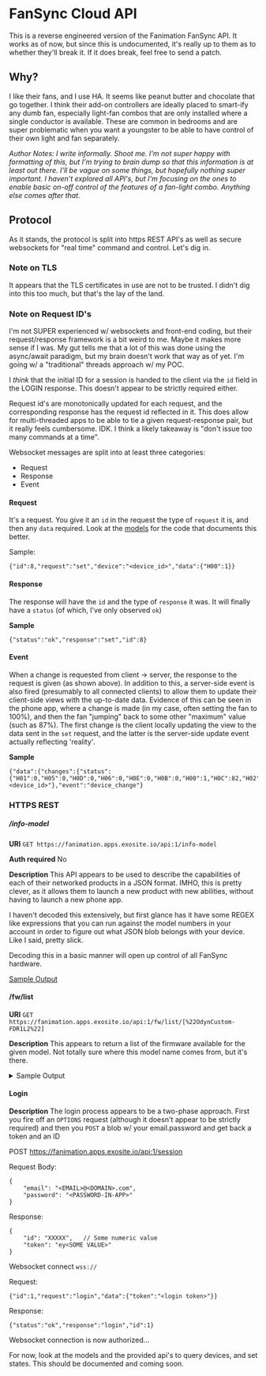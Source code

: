 # FanSync Cloud API

This is a reverse engineered version of the Fanimation FanSync API.  It works as of now, 
but since this is undocumented, it's really up to them as to whether they'll break
it.  If it does break, feel free to send a patch. 

## Why?
I like their fans, and I use HA.  It seems like peanut butter and chocolate that
go together.  I think their add-on controllers are ideally placed to smart-ify
any dumb fan, especially light-fan combos that are only installed where a single
conductor is available.  These are common in bedrooms and are super problematic
when you want a youngster to be able to have control of their own light and fan
separately.

*Author Notes: I write informally.  Shoot me.  I'm not super happy with formatting of
this, but I'm trying to brain dump so that this information is at least out
there.  I'll be vague on some things, but hopefully nothing super important.
I haven't explored all API's, but I'm focusing on the ones to enable basic
on-off control of the features of a fan-light combo.  Anything else comes
after that.*



## Protocol
As it stands, the protocol is split into https REST API's as well as secure 
websockets for "real time" command and control.  Let's dig in.

### Note on TLS
It appears that the TLS certificates in use are not to be trusted.  I didn't
dig into this too much, but that's the lay of the land.

### Note on Request ID's
I'm not SUPER experienced w/ websockets and front-end coding, but their 
request/response framework is a bit weird to me.  Maybe it makes more sense
if I was.  My gut tells me that a lot of this was done using the async/await
paradigm, but my brain doesn't work that way as of yet.  I'm going w/ a 
"traditional" threads approach w/ my POC.  

I *think* that the initial ID for a session is handed to the client via the 
`id` field in the LOGIN response.  This doesn't appear to be strictly required either.

Request id's are monotonically updated for each request, and the corresponding response
has the request id reflected in it.  This does allow for multi-threaded apps
to be able to tie a given request-response pair, but it really feels cumbersome.
IDK.  I think a likely takeaway is "don't issue too many commands at a time".

Websocket messages are split into at least three categories:
* Request
* Response
* Event

#### Request
It's a request.  You give it an `id` in the request the type of `request` it 
is, and then any `data` required.  Look at the [models](./models/__init__.py)
for the code that documents this better.

Sample:
```
{"id":8,"request":"set","device":"<device_id>","data":{"H00":1}}
```

#### Response
The response will have the `id` and the type of `response` it was. It will
finally have a `status` (of which, I've only observed `ok`)

**Sample**
```
{"status":"ok","response":"set","id":8}
```

#### Event
When a change is requested from client -> server, the response to the request
is given (as shown above).  In addition to this, a server-side event is also
fired (presumably to all connected clients) to allow them to update their 
client-side views with the up-to-date data.  Evidence of this can be seen in
the phone app, where a change is made (in my case, often setting the fan to 
100%), and then the fan "jumping" back to some other "maximum" value (such as 
87%). The first change is the client locally updating the view to the data sent
in the `set` request, and the latter is the server-side update event actually
reflecting 'reality'.

**Sample**
```
{"data":{"changes":{"status":{"H01":0,"H05":0,"H0D":0,"H06":0,"H0E":0,"H0B":0,"H00":1,"H0C":82,"H02":86}},"device":"<device_id>"},"event":"device_change"}
```




### HTTPS REST

##### /info-model
**URI**
`GET https://fanimation.apps.exosite.io/api:1/info-model`

**Auth required** No

**Description**
This API appears to be used to describe the capabilities of each of their 
networked products in a JSON format.  IMHO, this is pretty clever, as it 
allows them to launch a new product with new abilities, without having to launch
a new phone app.

I haven't decoded this extensively, but first glance has it have some REGEX 
like expressions that you can run against the model numbers in your account in
order to figure out what JSON blob belongs with your device.  Like I said, 
pretty slick.

Decoding this in a basic manner will open up control of all FanSync hardware.

[Sample Output](./docs/fw-list.md)



#### /fw/list
**URI** 
`GET https://fanimation.apps.exosite.io/api:1/fw/list/[%22OdynCustom-FDR1L2%22]`

**Description**
This appears to return a list of the firmware available for the given model.
Not totally sure where this model name comes from, but it's there.

<details>

  <summary>Sample Output</summary>

```
[
  {
    "url": "https://fanimation.apps.exosite.io/fw/content/MS42LjV8MS42LjN8ZGU4YzAxYjBiZGU5YTE3NjI4MmE2OWI1NmYwMTA5ODdhODlhNDMzZHxPZHluQ3VzdG9tLUZEUjFMMg",
    "version": "1.6.5",
    "size": 403638,
    "previousVersion": "1.6.3",
    "sha1": "de8c01b0bde9a176282a69b56f010987a89a433d",
    "name": "MS42LjV8MS42LjN8ZGU4YzAxYjBiZGU5YTE3NjI4MmE2OWI1NmYwMTA5ODdhODlhNDMzZHxPZHluQ3VzdG9tLUZEUjFMMg",
    "model": "OdynCustom-FDR1L2"
  },
  {
    "url": "https://fanimation.apps.exosite.io/fw/content/MS43LjF8MS42LjV8MjM2NGYwZTc4NWQ1NzJkNThkMzk5NTJmMTdkNmRkOWExMzQ3NzA5Y3xPZHluQ3VzdG9tLUZEUjFMMg",
    "version": "1.7.1",
    "size": 404150,
    "previousVersion": "1.6.5",
    "sha1": "2364f0e785d572d58d39952f17d6dd9a1347709c",
    "name": "MS43LjF8MS42LjV8MjM2NGYwZTc4NWQ1NzJkNThkMzk5NTJmMTdkNmRkOWExMzQ3NzA5Y3xPZHluQ3VzdG9tLUZEUjFMMg",
    "model": "OdynCustom-FDR1L2"
  },
  {
    "url": "https://fanimation.apps.exosite.io/fw/content/MS43LjF8MS42LjR8MjM2NGYwZTc4NWQ1NzJkNThkMzk5NTJmMTdkNmRkOWExMzQ3NzA5Y3xPZHluQ3VzdG9tLUZEUjFMMg",
    "version": "1.7.1",
    "size": 404150,
    "previousVersion": "1.6.4",
    "sha1": "2364f0e785d572d58d39952f17d6dd9a1347709c",
    "name": "MS43LjF8MS42LjR8MjM2NGYwZTc4NWQ1NzJkNThkMzk5NTJmMTdkNmRkOWExMzQ3NzA5Y3xPZHluQ3VzdG9tLUZEUjFMMg",
    "model": "OdynCustom-FDR1L2"
  },
  {
    "url": "https://fanimation.apps.exosite.io/fw/content/MS42LjJ8MS42LjF8YmRkMzk3YzFmNDExZDVjNjQ4MzUzOTAyZGE4NDc5MjYzNDkyMGMwNnxPZHluQ3VzdG9tLUZEUjFMMg",
    "version": "1.6.2",
    "size": 404110,
    "previousVersion": "1.6.1",
    "sha1": "bdd397c1f411d5c648353902da84792634920c06",
    "name": "MS42LjJ8MS42LjF8YmRkMzk3YzFmNDExZDVjNjQ4MzUzOTAyZGE4NDc5MjYzNDkyMGMwNnxPZHluQ3VzdG9tLUZEUjFMMg",
    "model": "OdynCustom-FDR1L2"
  },
  {
    "url": "https://fanimation.apps.exosite.io/fw/content/MS42LjN8MS42LjJ8YWUzMTM1OGUxMmU5NTVjMmRhY2U2MjY3NmU2ODVlMjAyZGY4MDhjNXxPZHluQ3VzdG9tLUZEUjFMMnx0cmlnZ2Vy",
    "version": "1.6.3",
    "size": 404566,
    "previousVersion": "1.6.2",
    "sha1": "ae31358e12e955c2dace62676e685e202df808c5",
    "name": "MS42LjN8MS42LjJ8YWUzMTM1OGUxMmU5NTVjMmRhY2U2MjY3NmU2ODVlMjAyZGY4MDhjNXxPZHluQ3VzdG9tLUZEUjFMMnx0cmlnZ2Vy",
    "model": "OdynCustom-FDR1L2"
  },
  {
    "url": "https://fanimation.apps.exosite.io/fw/content/MS42LjF8MS4yLjZ8OTkwYTc3NTY5YzI4MDZmZDNjMDg3ZDJlYTU1YmI3ZjU2Mjk3ZWYwOHxPZHluQ3VzdG9tLUZEUjFMMg",
    "version": "1.6.1",
    "size": 407054,
    "previousVersion": "1.2.6",
    "sha1": "990a77569c2806fd3c087d2ea55bb7f56297ef08",
    "name": "MS42LjF8MS4yLjZ8OTkwYTc3NTY5YzI4MDZmZDNjMDg3ZDJlYTU1YmI3ZjU2Mjk3ZWYwOHxPZHluQ3VzdG9tLUZEUjFMMg",
    "model": "OdynCustom-FDR1L2"
  },
  {
    "url": "https://fanimation.apps.exosite.io/fw/content/MS42LjF8MS40LjB8OTkwYTc3NTY5YzI4MDZmZDNjMDg3ZDJlYTU1YmI3ZjU2Mjk3ZWYwOHxPZHluQ3VzdG9tLUZEUjFMMg",
    "version": "1.6.1",
    "size": 407054,
    "previousVersion": "1.4.0",
    "sha1": "990a77569c2806fd3c087d2ea55bb7f56297ef08",
    "name": "MS42LjF8MS40LjB8OTkwYTc3NTY5YzI4MDZmZDNjMDg3ZDJlYTU1YmI3ZjU2Mjk3ZWYwOHxPZHluQ3VzdG9tLUZEUjFMMg",
    "model": "OdynCustom-FDR1L2"
  }
]
```

</details>

#### Login

**Description**
The login process appears to be a two-phase approach.  First you fire off an
`OPTIONS` request (although it doesn't appear to be strictly required) and then
you `POST` a blob w/ your email.password and get back a token and an ID

POST https://fanimation.apps.exosite.io/api:1/session

Request Body:
```
{
    "email": "<EMAIL>@<DOMAIN>.com",
    "password": "<PASSWORD-IN-APP>"
}
```

Response:
```
{
    "id": "XXXXX",   // Some numeric value
    "token": "ey<SOME VALUE>"
}
```

Websocket connect
`wss://`

Request:
```
{"id":1,"request":"login","data":{"token":"<login token>"}}
```

Response:
```
{"status":"ok","response":"login","id":1}
```

Websocket connection is now authorized...


For now, look at the models and the provided api's to query devices, 
and set states.  This should be documented and coming soon.
